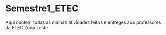 # Semestre1_ETEC
Aqui contem todas as minhas atividades feitas e entreges aos professores da ETEC Zona Leste
